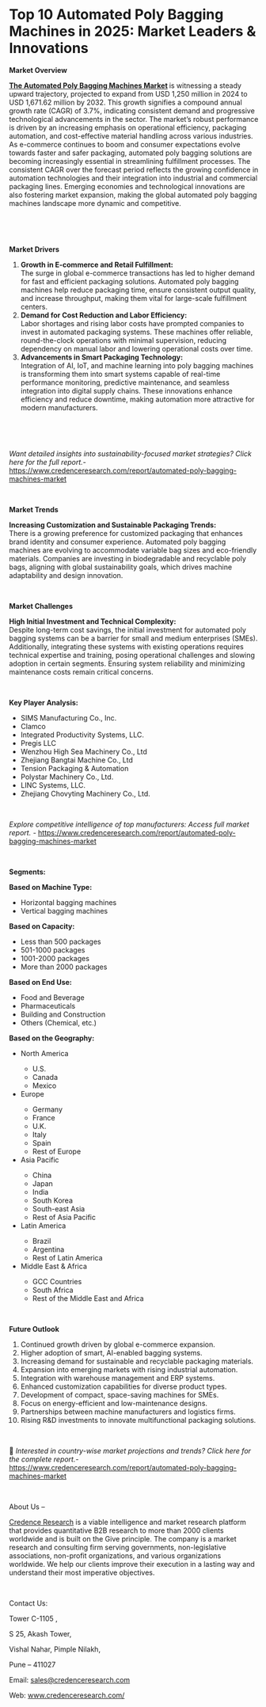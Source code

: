 # Top 10 Automated Poly Bagging Machines in 2025: Market Leaders & Innovations


<p><strong>Market Overview</strong></p>
<p><strong><a href="https://www.credenceresearch.com/report/automated-poly-bagging-machines-market">The Automated Poly Bagging Machines Market</a> </strong>is witnessing a steady upward trajectory, projected to expand from USD 1,250 million in 2024 to USD 1,671.62 million by 2032. This growth signifies a compound annual growth rate (CAGR) of 3.7%, indicating consistent demand and progressive technological advancements in the sector. The market&rsquo;s robust performance is driven by an increasing emphasis on operational efficiency, packaging automation, and cost-effective material handling across various industries. As e-commerce continues to boom and consumer expectations evolve towards faster and safer packaging, automated poly bagging solutions are becoming increasingly essential in streamlining fulfillment processes. The consistent CAGR over the forecast period reflects the growing confidence in automation technologies and their integration into industrial and commercial packaging lines. Emerging economies and technological innovations are also fostering market expansion, making the global automated poly bagging machines landscape more dynamic and competitive.</p>
<p>&nbsp;</p>
<p>&nbsp;</p>
<p><strong>Market Drivers</strong></p>
<ol>
<li><strong> Growth in E-commerce and Retail Fulfillment:</strong><br /> The surge in global e-commerce transactions has led to higher demand for fast and efficient packaging solutions. Automated poly bagging machines help reduce packaging time, ensure consistent output quality, and increase throughput, making them vital for large-scale fulfillment centers.</li>
<li><strong> Demand for Cost Reduction and Labor Efficiency:</strong><br /> Labor shortages and rising labor costs have prompted companies to invest in automated packaging systems. These machines offer reliable, round-the-clock operations with minimal supervision, reducing dependency on manual labor and lowering operational costs over time.</li>
<li><strong> Advancements in Smart Packaging Technology:</strong><br /> Integration of AI, IoT, and machine learning into poly bagging machines is transforming them into smart systems capable of real-time performance monitoring, predictive maintenance, and seamless integration into digital supply chains. These innovations enhance efficiency and reduce downtime, making automation more attractive for modern manufacturers.</li>
</ol>
<p><strong>&nbsp;</strong></p>
<p><strong>&nbsp;</strong></p>
<p><em>Want detailed insights into sustainability-focused market strategies? Click here for the full report.- </em><a href="https://www.credenceresearch.com/report/automated-poly-bagging-machines-market">https://www.credenceresearch.com/report/automated-poly-bagging-machines-market</a></p>
<p>&nbsp;</p>
<p><strong>Market Trends</strong></p>
<p><strong>Increasing Customization and Sustainable Packaging Trends:</strong><br /> There is a growing preference for customized packaging that enhances brand identity and consumer experience. Automated poly bagging machines are evolving to accommodate variable bag sizes and eco-friendly materials. Companies are investing in biodegradable and recyclable poly bags, aligning with global sustainability goals, which drives machine adaptability and design innovation.</p>
<p>&nbsp;</p>
<p><strong>Market Challenges</strong></p>
<p><strong>High Initial Investment and Technical Complexity:</strong><br /> Despite long-term cost savings, the initial investment for automated poly bagging systems can be a barrier for small and medium enterprises (SMEs). Additionally, integrating these systems with existing operations requires technical expertise and training, posing operational challenges and slowing adoption in certain segments. Ensuring system reliability and minimizing maintenance costs remain critical concerns.</p>
<p><strong>&nbsp;</strong></p>
<p><strong>Key Player Analysis:</strong></p>
<ul>
<li>SIMS Manufacturing Co., Inc.</li>
<li>Clamco</li>
<li>Integrated Productivity Systems, LLC.</li>
<li>Pregis LLC</li>
<li>Wenzhou High Sea Machinery Co., Ltd</li>
<li>Zhejiang Bangtai Machine Co., Ltd</li>
<li>Tension Packaging &amp; Automation</li>
<li>Polystar Machinery Co., Ltd.</li>
<li>LINC Systems, LLC.</li>
<li>Zhejiang Chovyting Machinery Co., Ltd.<strong>&nbsp;</strong></li>
</ul>
<p>&nbsp;</p>
<p><em>Explore competitive intelligence of top manufacturers: Access full market report. - </em><a href="https://www.credenceresearch.com/report/automated-poly-bagging-machines-market">https://www.credenceresearch.com/report/automated-poly-bagging-machines-market</a></p>
<p>&nbsp;</p>
<p><strong>Segments:</strong></p>
<p><strong>Based on Machine Type:</strong></p>
<ul>
<li>Horizontal bagging machines</li>
<li>Vertical bagging machines</li>
</ul>
<p><strong>Based on Capacity:</strong></p>
<ul>
<li>Less than 500 packages</li>
<li>501-1000 packages</li>
<li>1001-2000 packages</li>
<li>More than 2000 packages</li>
</ul>
<p><strong>Based on End Use:</strong></p>
<ul>
<li>Food and Beverage</li>
<li>Pharmaceuticals</li>
<li>Building and Construction</li>
<li>Others (Chemical, etc.)</li>
</ul>
<p><strong>Based on the Geography:</strong></p>
<ul>
<li>North America</li>
<ul>
<li>U.S.</li>
<li>Canada</li>
<li>Mexico</li>
</ul>
<li>Europe</li>
<ul>
<li>Germany</li>
<li>France</li>
<li>U.K.</li>
<li>Italy</li>
<li>Spain</li>
<li>Rest of Europe</li>
</ul>
<li>Asia Pacific</li>
<ul>
<li>China</li>
<li>Japan</li>
<li>India</li>
<li>South Korea</li>
<li>South-east Asia</li>
<li>Rest of Asia Pacific</li>
</ul>
<li>Latin America</li>
<ul>
<li>Brazil</li>
<li>Argentina</li>
<li>Rest of Latin America</li>
</ul>
<li>Middle East &amp; Africa</li>
<ul>
<li>GCC Countries</li>
<li>South Africa</li>
<li>Rest of the Middle East and Africa</li>
</ul>
</ul>
<p>&nbsp;</p>
<p><strong>Future Outlook </strong></p>
<ol>
<li>Continued growth driven by global e-commerce expansion.</li>
<li>Higher adoption of smart, AI-enabled bagging systems.</li>
<li>Increasing demand for sustainable and recyclable packaging materials.</li>
<li>Expansion into emerging markets with rising industrial automation.</li>
<li>Integration with warehouse management and ERP systems.</li>
<li>Enhanced customization capabilities for diverse product types.</li>
<li>Development of compact, space-saving machines for SMEs.</li>
<li>Focus on energy-efficient and low-maintenance designs.</li>
<li>Partnerships between machine manufacturers and logistics firms.</li>
<li>Rising R&amp;D investments to innovate multifunctional packaging solutions.</li>
</ol>
<p><strong>&nbsp;</strong></p>
<p>📌 <em>Interested in country-wise market projections and trends? Click here for the complete report.- </em><a href="https://www.credenceresearch.com/report/automated-poly-bagging-machines-market">https://www.credenceresearch.com/report/automated-poly-bagging-machines-market</a></p>
<p>&nbsp;</p>
<p>About Us &ndash;</p>
<p><a href="https://www.credenceresearch.com/">Credence Research</a> is a viable intelligence and market research platform that provides quantitative B2B research to more than 2000 clients worldwide and is built on the Give principle. The company is a market research and consulting firm serving governments, non-legislative associations, non-profit organizations, and various organizations worldwide. We help our clients improve their execution in a lasting way and understand their most imperative objectives.</p>
<p>&nbsp;</p>
<p>Contact Us:</p>
<p>Tower C-1105 ,</p>
<p>S 25, Akash Tower,</p>
<p>Vishal Nahar, Pimple Nilakh,</p>
<p>Pune &ndash; 411027</p>
<p>Email: <a href="mailto:sales@credenceresearch.com">sales@credenceresearch.com</a></p>
<p>Web: <a href="http://www.credenceresearch.com/">www.credenceresearch.com/</a></p>

